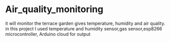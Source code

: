 # Air_quality_monitoring
it will monitor the terrace garden gives temperature, humidity and air quality.
in this project I used temperature and humidity sensor,gas sensor,esp8266 microcontroller, Arduino cloud for output
